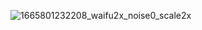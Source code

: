 ![1665801232208_waifu2x_noise0_scale2x](https://github.com/user-attachments/assets/bb983313-2ad3-4f0d-ae92-216af0d3ea59)
